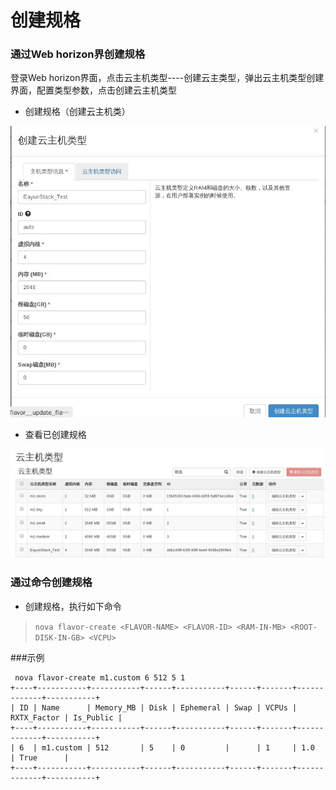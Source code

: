 # 创建规格

### 通过Web horizon界创建规格

 登录Web horizon界面，点击云主机类型----创建云主类型，弹出云主机类型创建界面，配置类型参数，点击创建云主机类型

* 创建规格（创建云主机类）

![Flavors_Create](/operation_guide/basic_admin/Picture/flavors_create.jpg)

* 查看已创建规格

![Flavors_Create](/operation_guide/basic_admin/Picture/flavors_create1.jpg)


### 通过命令创建规格

* 创建规格，执行如下命令

> ```nova flavor-create <FLAVOR-NAME> <FLAVOR-ID> <RAM-IN-MB> <ROOT-DISK-IN-GB> <VCPU>```


###示例
```
 nova flavor-create m1.custom 6 512 5 1
+----+-----------+-----------+------+-----------+------+-------+-------------+-----------+
| ID | Name      | Memory_MB | Disk | Ephemeral | Swap | VCPUs | RXTX_Factor | Is_Public |
+----+-----------+-----------+------+-----------+------+-------+-------------+-----------+
| 6  | m1.custom | 512       | 5    | 0         |      | 1     | 1.0         | True      |
+----+-----------+-----------+------+-----------+------+-------+-------------+-----------+

```
